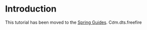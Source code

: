 # Introduction

This tutorial has been moved to the [Spring Guides](https://spring.io/guides/tutorials/spring-webflux-kotlin-rsocket/).
Cơm.dts.freefire
